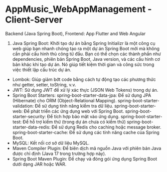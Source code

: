 # AppMusic_WebAppManagement - Client-Server
Backend (Java Spring Boot), Frontend: App Flutter and Web Angular
1. Java Spring Boot: Khởi tạo dự án bằng Spring Initializr là một công cụ web giúp bạn nhanh chóng tạo ra một dự án Spring Boot mới mà không cần phải cấu hình thủ công từ đầu. Bạn có thể chọn các thành phần như dependencies, phiên bản Spring Boot, Java version, và các cấu hình cơ bản khác khi tạo dự án. Nó giúp tiết kiệm thời gian và công sức trong việc thiết lập cấu trúc dự án.
- Lombok: Giúp giảm bớt code bằng cách tự động tạo các phương thức như getter, setter, toString, v.v.
- JWT: Sử dụng JWT để xử lý xác thực (JSON Web Tokens) trong dự án.
- Spring Boot Starters:
  spring-boot-starter-data-jpa: Để sử dụng JPA (Hibernate) cho ORM (Object-Relational Mapping).
  spring-boot-starter-validation: Để sử dụng tính năng kiểm tra dữ liệu.
  spring-boot-starter-web: Để phát triển các ứng dụng web với Spring Boot.
  spring-boot-starter-security: Để tích hợp bảo mật vào ứng dụng.
  spring-boot-starter-test: Để hỗ trợ kiểm thử (trong dự án chưa có kiểm thử)
  spring-boot-starter-data-redis: Để sử dụng Redis cho caching hoặc message broker.
  spring-boot-starter-cache: Để sử dụng các tính năng cache của Spring Boot.
- MySQL: Kết nối cơ sở dữ liệu MySQL.
- Maven Compiler Plugin: Để biên dịch mã nguồn Java với phiên bản Java được chỉ định (Java 17 trong trường hợp này).
- Spring Boot Maven Plugin: Để chạy và đóng gói ứng dụng Spring Boot dưới dạng JAR hoặc WAR.
